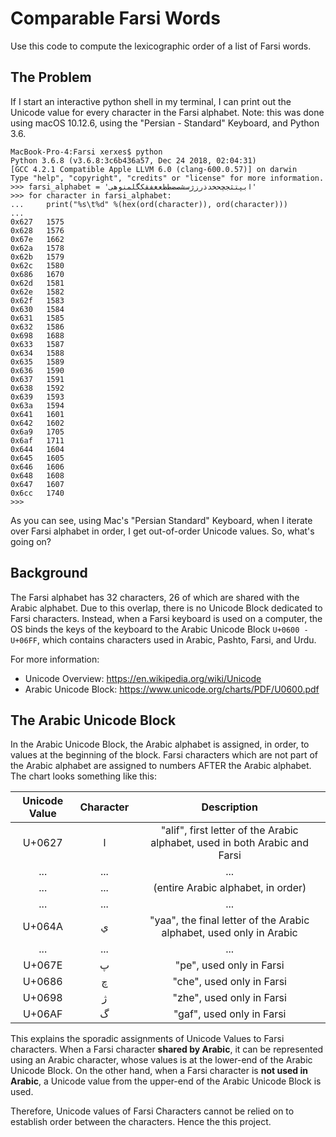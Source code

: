 # Comparable Farsi Words
Use this code to compute the lexicographic order of a list of Farsi words.

## The Problem
If I start an interactive python shell in my terminal, I can print out the Unicode value for every character in the Farsi alphabet. Note: this was done using macOS 10.12.6, using the "Persian - Standard" Keyboard, and Python 3.6.
```
MacBook-Pro-4:Farsi xerxes$ python
Python 3.6.8 (v3.6.8:3c6b436a57, Dec 24 2018, 02:04:31)
[GCC 4.2.1 Compatible Apple LLVM 6.0 (clang-600.0.57)] on darwin
Type "help", "copyright", "credits" or "license" for more information.
>>> farsi_alphabet = 'ابپتثجچحخدذرزژسشصضطظعغفقکگلمنوهی'
>>> for character in farsi_alphabet:
...     print("%s\t%d" %(hex(ord(character)), ord(character)))
...
0x627	1575
0x628	1576
0x67e	1662
0x62a	1578
0x62b	1579
0x62c	1580
0x686	1670
0x62d	1581
0x62e	1582
0x62f	1583
0x630	1584
0x631	1585
0x632	1586
0x698	1688
0x633	1587
0x634	1588
0x635	1589
0x636	1590
0x637	1591
0x638	1592
0x639	1593
0x63a	1594
0x641	1601
0x642	1602
0x6a9	1705
0x6af	1711
0x644	1604
0x645	1605
0x646	1606
0x648	1608
0x647	1607
0x6cc	1740
>>>
```
As you can see, using Mac's "Persian Standard" Keyboard, when I iterate over Farsi alphabet in order, I get out-of-order Unicode values. So, what's going on?

## Background
The Farsi alphabet has 32 characters, 26 of which are shared with the Arabic alphabet. Due to this overlap, there is no Unicode Block dedicated to Farsi characters. Instead, when a Farsi keyboard is used on a computer, the OS binds the keys of the keyboard to the Arabic Unicode Block `U+0600 - U+06FF`, which contains characters used in Arabic, Pashto, Farsi, and Urdu.

For more information:
-  Unicode Overview: https://en.wikipedia.org/wiki/Unicode
-  Arabic Unicode Block: https://www.unicode.org/charts/PDF/U0600.pdf

## The Arabic Unicode Block

In the Arabic Unicode Block, the Arabic alphabet is assigned, in order, to values at the beginning of the block. Farsi characters which are not part of the Arabic alphabet are assigned to numbers AFTER the Arabic alphabet. The chart looks something like this:

| Unicode Value | Character | Description |
|:-:|:-:|:-:|
| U+0627 |ا | "alif", first letter of the Arabic alphabet, used in both Arabic and Farsi |
|...|...|...|
|...|...|(entire Arabic alphabet, in order)|
|...|...|...|
| U+064A |ي | "yaa", the final letter of the Arabic alphabet, used only in Arabic |
|...|...|...|
| U+067E |پ| "pe", used only in Farsi |
| U+0686 |چ| "che", used only in Farsi |
| U+0698 |ژ| "zhe", used only in Farsi |
| U+06AF |گ| "gaf", used only in Farsi |

This explains the sporadic assignments of Unicode Values to Farsi characters. When a Farsi character **shared by Arabic**, it can be represented using an Arabic character, whose values is at the lower-end of the Arabic Unicode Block. On the other hand, when a Farsi character is **not used in Arabic**, a Unicode value from the upper-end of the Arabic Unicode Block is used.

Therefore, Unicode values of Farsi Characters cannot be relied on to establish
order between the characters. Hence the this project.